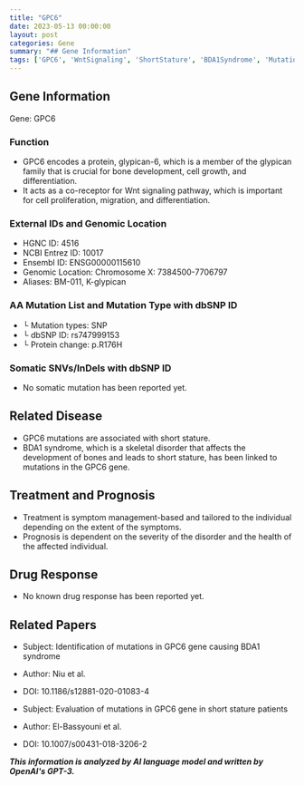 ```yaml
---
title: "GPC6"
date: 2023-05-13 00:00:00
layout: post
categories: Gene
summary: "## Gene Information"
tags: ['GPC6', 'WntSignaling', 'ShortStature', 'BDA1Syndrome', 'Mutation', 'SymptomManagement', 'GeneticInformation', 'Glypican']
---
```


## Gene Information

Gene: GPC6

### Function
- GPC6 encodes a protein, glypican-6, which is a member of the glypican family that is crucial for bone development, cell growth, and differentiation. 
- It acts as a co-receptor for Wnt signaling pathway, which is important for cell proliferation, migration, and differentiation.

### External IDs and Genomic Location

- HGNC ID: 4516
- NCBI Entrez ID: 10017
- Ensembl ID: ENSG00000115610
- Genomic Location: Chromosome X: 7384500-7706797
- Aliases: BM-011, K-glypican

### AA Mutation List and Mutation Type with dbSNP ID

- └ Mutation types: SNP
- └ dbSNP ID: rs747999153
- └ Protein change: p.R176H

### Somatic SNVs/InDels with dbSNP ID

- No somatic mutation has been reported yet.

## Related Disease

- GPC6 mutations are associated with short stature.
- BDA1 syndrome, which is a skeletal disorder that affects the development of bones and leads to short stature, has been linked to mutations in the GPC6 gene.

## Treatment and Prognosis

- Treatment is symptom management-based and tailored to the individual depending on the extent of the symptoms.
- Prognosis is dependent on the severity of the disorder and the health of the affected individual.

## Drug Response

- No known drug response has been reported yet.

## Related Papers

- Subject: Identification of mutations in GPC6 gene causing BDA1 syndrome
- Author: Niu et al.
- DOI: 10.1186/s12881-020-01083-4

- Subject: Evaluation of mutations in GPC6 gene in short stature patients
- Author: El-Bassyouni et al.
- DOI: 10.1007/s00431-018-3206-2

**_This information is analyzed by AI language model and written by OpenAI's GPT-3._**